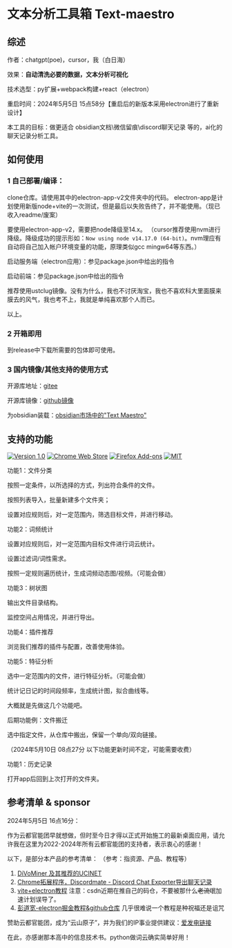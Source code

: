 # 文本分析工具箱 Text-maestro

## 综述

作者：chatgpt(poe)，cursor，我（白日海）

效果：**自动清洗必要的数据，文本分析可视化**

技术选型：py扩展+webpack构建+react（electron）


重启时间：2024年5月5日 15点58分【重启后的新版本采用electron进行了重新设计】


本工具的目标：做更适合 obsidian文档\微信留痕\discord聊天记录 等的，ai化的聊天记录分析工具。


## 如何使用

### 1 自己部署/编译：

clone仓库。请使用其中的electron-app-v2文件夹中的代码。
electron-app是计划使用新版node+vite的一次测试，但是最后以失败告终了，并不能使用。（现已收入readme/废案）

要使用electron-app-v2，需要把node降级至14.x。
（cursor推荐使用nvm进行降级。降级成功的提示形如：`Now using node v14.17.0 (64-bit)`。nvm理应有自动将自己加入帐户环境变量的功能，原理类似gcc mingw64等东西。）


启动服务端（electron应用）：参见package.json中给出的指令

启动前端：参见package.json中给出的指令


推荐使用ustclug镜像。没有为什么，我也不讨厌淘宝，我也不喜欢科大里面膜来膜去的风气，我也考不上，我就是单纯喜欢那个人而已。

以上。

### 2 开箱即用

到release中下载所需要的包体即可使用。

### 3 国内镜像/其他支持的使用方式

开源库地址：[gitee]()

开源库镜像：[github镜像]()

为obsidian装载：[obsidian市场中的&#34;Text Maestro&#34;]()

## 支持的功能


[![Version 1.0](https://img.shields.io/badge/version-1.0-brightgreen.svg)](https://github.com/iamscottxu/AcFun-Video-Download/releases/tag/v1.0)
[![Chrome Web Store](https://img.shields.io/chrome-web-store/stars/khfheicddakgkjkocaokijccaaeebfko.svg)](https://chrome.google.com/webstore/detail/acfun-video-download/khfheicddakgkjkocaokijccaaeebfko)
[![Firefox Add-ons](https://img.shields.io/amo/stars/acfun-video-download.svg)](https://addons.mozilla.org/zh-CN/firefox/addon/acfun-video-download/)
[![MIT](https://img.shields.io/github/license/mashape/apistatus.svg)](https://github.com/iamscottxu/AcFun-Video-Download/blob/master/LICENSE)




功能1：文件分类

按照一定条件，以所选择的方式，列出符合条件的文件。

按照列表导入，批量新建多个文件夹；

设置对应规则后，对一定范围内，筛选目标文件，并进行移动。


功能2：词频统计

设置对应规则后，对一定范围内目标文件进行词云统计。

设置过滤词/词性需求。


按照一定规则遍历统计，生成词频动态图/视频。（可能会做）


功能3：树状图

输出文件目录结构。

监控空间占用情况，并进行导出。


功能4：插件推荐

浏览我们推荐的插件与配置，改善使用体验。


功能5：特征分析

选中一定范围内的文件，进行特征分析。（可能会做）

统计记日记的时间段频率，生成统计图，拟合曲线等。


大概就是先做这几个功能吧。


后期功能例：文件搬迁

选中指定文件，从仓库中搬出，保留一个单向/双向链接。





（2024年5月10日 08点27分 以下功能更新时间不定，可能需要收费）

功能1：历史记录

打开app后回到上次打开的文件夹。

## 参考清单 & sponsor

2024年5月5日 16点16分：

作为云都官能团早就想做，但时至今日才得以正式开始施工的最新桌面应用，请允许我在这里为2022-2024年所有云都官能团的支持者，表示衷心的感谢！

以下，是部分本产品的参考清单：
（参考：指资源、产品、教程等）

1. [DiVoMiner 及其推荐的UCINET](https://zhuanlan.zhihu.com/p/359610083)
2. [Chrome拓展程序，Discordmate - Discord Chat Exporter导出聊天记录](https://chromewebstore.google.com/detail/discordmate-discord-chat/ofjlibelpafmdhigfgggickpejfomamk)
3. [vite+electron教程](https://blog.csdn.net/qq_42365534/article/details/129887911) 注意：csdn近期在推自己的码仓，不要被那什么~~老流氓~~加速计划误导了。
4. [彭道宽-electron掘金教程&github仓库](https://github.com/PDKSophia/visResumeMook) 几乎很难说一个教程是种祝福还是诅咒




赞助云都官能团，成为“云山原子”，并为我们的IP事业提供建议：[爱发电链接]()

在此，亦感谢那本高中的信息技术书。python做词云确实简单好用！